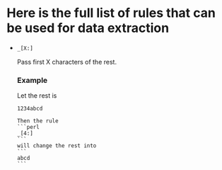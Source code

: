 # Here is the full list of rules that can be used for data extraction

*
    ```perl
    _[X:]
    ```
     Pass first X characters of the rest.
	 ### Example
	 Let the rest is
	 ```
	 1234abcd
	 ```
      Then the rule
	  ```perl
	  _[4:]
	  ```
	  will change the rest into
	  ```
	  abcd
	  ```

